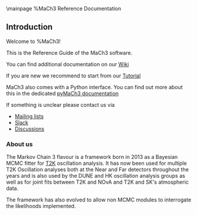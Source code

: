 \mainpage %MaCh3 Reference Documentation

## Introduction
Welcome to %MaCh3!

This is the Reference Guide of the MaCh3 software.

You can find additional documentation on our [Wiki](https://github.com/mach3-software/MaCh3/wiki)

If you are new we recommend to start from our [Tutorial](https://github.com/mach3-software/MaCh3Validations)

MaCh3 also comes with a Python interface. You can find out more about this in the dedicated [pyMaCh3 documentation](./pyMach3/mainpage.html)

If something is unclear please contact us via
- [Mailing lists](https://www.jiscmail.ac.uk/cgi-bin/webadmin?A0=MACH3)
- [Slack](https://t2k-experiment.slack.com/archives/C06EM0C6D7W/p1705599931356889)
- [Discussions](https://github.com/mach3-software/MaCh3/discussions)


### About us
The Markov Chain 3 flavour is a framework born in 2013 as a Bayesian MCMC fitter for [T2K](https://t2k-experiment.org/pl/) oscillation analysis. It has now been used for multiple T2K Oscillation analyses both at the Near and Far detectors throughout the years and is also used by the DUNE and HK oscillation analysis groups as well as for joint fits between T2K and NOvA and T2K and SK's atmospheric data.

The framework has also evolved to allow non MCMC modules to interrogate the likelihoods implemented.
